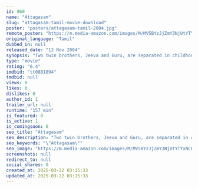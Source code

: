 ```yaml
---
id: 960
name: "Attagasam"
slug: "attagasam-tamil-movie-download"
poster: "posters/attagasam-tamil-2004.jpg"
remote_poster: "https://m.media-amazon.com/images/M/MV5BYzJjZmY3NjUtYTYxNC00M2NmLWFkMTYtMDhiZDk5NzJjMjc0XkEyXkFqcGdeQXVyOTk3NTc2MzE@._V1_SX300.jpg"
original_language: "Tamil"
dubbed_in: null
released_date: "12 Nov 2004"
synopsis: "Two twin brothers, Jeeva and Guru, are separated in childhood by their mother to save their lives. When the brothers meet several years later, Guru, who becomes a gangster, swaps places with Jeeva."
type: "movie"
rating: "6.4"
imdbid: "tt0881894"
tmdbid: null
views: 0
likes: 0
dislikes: 0
author_id: 1
trailer_url: null
runtime: "157 min"
is_featured: 0
is_active: 1
is_comingsoon: 0
seo_title: "Attagasam"
seo_description: "Two twin brothers, Jeeva and Guru, are separated in childhood by their mother to save their lives. When the brothers meet several years later, Guru, who becomes a gangster, swaps places with Jeeva."
seo_keywords: "\"Attagasam\""
seo_image: "https://m.media-amazon.com/images/M/MV5BYzJjZmY3NjUtYTYxNC00M2NmLWFkMTYtMDhiZDk5NzJjMjc0XkEyXkFqcGdeQXVyOTk3NTc2MzE@._V1_SX300.jpg"
screenshots: null
redirect_to: null
social_shares: 0
created_at: 2025-03-22 03:15:33
updated_at: 2025-03-22 03:15:33
---
```


